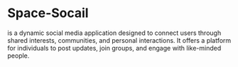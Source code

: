 # Space-Socail
 is a dynamic social media application designed to connect users through shared interests, communities, and personal interactions. It offers a platform for individuals to post updates, join groups, and engage with like-minded people.
